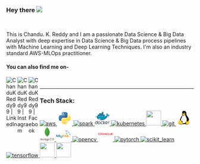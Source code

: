 
### Hey there <img src="https://media.giphy.com/media/hvRJCLFzcasrR4ia7z/giphy.gif" width="25px">

</a>

<br />


This is Chandu. K. Reddy and I am a passionate Data Science & Big Data Analyst with deep expertise in Data Science & Big Data process pipelines with Machine Learning and Deep Learning Techniques. I'm also an industry standard AWS-MLOps practitioner.


  #### You can also find me on- 

[<img align="left" alt="ChanduKReddy99  | LinkedIn" width="30px" src="https://img.icons8.com/color/48/000000/linkedin.png" />][linkedin]
[<img align="left" alt="ChanduKReddy99  | Instagram" width="30px" src="https://img.icons8.com/fluent/48/000000/instagram-new.png" />][Instagram]
[<img align="left" alt="ChanduKReddy99  | Facebook" width="30px" src="https://img.icons8.com/fluent/48/000000/instagram-new.png" />][Facebook]


<br>

<hr>

[linkedin]: https://linkedin.com/in/chandu-k-reddy-b42913163
[Instagram]: https://https://www.instagram.com/chandu.k.reddy
[Facebook]: https://https://www.facebook.com/chanduk.reddy






  
<h3 align="left"> Tech Stack:</h3>
<p align="left"> <a href="https://aws.amazon.com/" target="_blank"> <img src="https://www.vectorlogo.zone/util/preview.html?image=/logos/amazon_aws/amazon_aws-ar21.svg" alt="aws" width="40" height="40"/> </a> <a href="https://www.python.org" target="_blank"> <img src="https://raw.githubusercontent.com/devicons/devicon/master/icons/python/python-original.svg" alt="python" width="40" height="40"/> </a> <a href="https://spark.apache.org/" target="_blank"> <img src="https://www.vectorlogo.zone/util/preview.html?image=/logos/apache_spark/apache_spark-ar21.svg" alt="spark" width="40" height="40"/> </a> <a href="https://www.docker.com/" target="_blank"> <img src="https://raw.githubusercontent.com/devicons/devicon/master/icons/docker/docker-original-wordmark.svg" alt="docker" width="40" height="40"/> </a> <a href="https://kubernetes.io/" target="_blank"> <img src="https://www.vectorlogo.zone/util/preview.html?image=/logos/kubernetes/kubernetes-ar21.svg" alt="kubernetes" width="40" height="40"/> </a> <a href="https://www.postgresql.org/" target="_blank"> <img src="https://img.shields.io/badge/PostgreSQL-316192?style=for-the-badge&logo=postgresql&logoColor=white" width="40" height="40"/> </a> <a href="https://git-scm.com/" target="_blank"> <img src="https://www.vectorlogo.zone/logos/git-scm/git-scm-icon.svg" alt="git" width="40" height="40"/> </a> <a href="https://www.linux.org/" target="_blank"> <img src="https://raw.githubusercontent.com/devicons/devicon/master/icons/linux/linux-original.svg" alt="linux" width="40" height="40"/> </a> <a href="https://www.mongodb.com/" target="_blank"> <img src="https://raw.githubusercontent.com/devicons/devicon/master/icons/mongodb/mongodb-original-wordmark.svg" alt="mongodb" width="40" height="40"/> </a> <a href="https://www.mysql.com/" target="_blank"> <img src="https://raw.githubusercontent.com/devicons/devicon/master/icons/mysql/mysql-original-wordmark.svg" alt="mysql" width="40" height="40"/> </a> <a href="https://opencv.org/" target="_blank"> <img src="https://www.vectorlogo.zone/logos/opencv/opencv-icon.svg" alt="opencv" width="40" height="40"/> </a> <a href="https://www.oracle.com/" target="_blank"> <img src="https://raw.githubusercontent.com/devicons/devicon/master/icons/oracle/oracle-original.svg" alt="oracle" width="40" height="40"/> </a>  <a href="https://pytorch.org/" target="_blank"> <img src="https://www.vectorlogo.zone/logos/pytorch/pytorch-icon.svg" alt="pytorch" width="40" height="40"/> </a> <a href="https://scikit-learn.org/" target="_blank"> <img src="https://upload.wikimedia.org/wikipedia/commons/0/05/Scikit_learn_logo_small.svg" alt="scikit_learn" width="40" height="40"/> </a> <a href="https://www.tensorflow.org" target="_blank"> <img src="https://www.vectorlogo.zone/logos/tensorflow/tensorflow-icon.svg" alt="tensorflow" width="40" height="40"/> </a> <a href="https://airflow.apache.org/" target="_blank"> <img src="https://camo.githubusercontent.com/4bf47ad6910dd06a81eb62cf33f6c398d8f926dcc656a177bb62584fe8911e89/68747470733a2f2f63646e2e737667706f726e2e636f6d2f6c6f676f732f616972666c6f772e737667" width="40" height="40"/> </a> <a href="https://dvc.org/" target="_blank"> <img src="https://img.shields.io/badge/DVC-945DD6?style=for-the-badge&logo=dataversioncontrol&logoColor=white)" width="40" height="40"/> </a> </p>

   




















